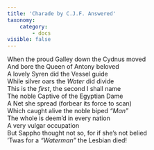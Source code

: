 ```yaml
---
title: 'Charade by C.J.F. Answered'
taxonomy:
    category:
        - docs
visible: false
---
```


When the proud Galley down the Cydnus moved  
And bore the Queen of Antony beloved  
A lovely Syren did the Vessel guide  
While silver oars the *Water* did divide  
This is the *first*, the second I shall name  
The noble Captive of the Egyptian Dame  
A Net she spread (forbear its force to scan)  
Which caught alive the noble biped *“Man”*  
The whole is deem’d in every nation  
A very vulgar occupation  
But Sappho thought not so, for if she’s not belied  
’Twas for a *“Waterman”* the Lesbian died!